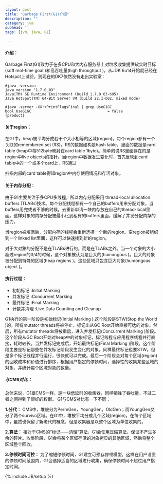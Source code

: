 ```yaml
---
layout: post
title: "Garbage First(G1)介绍"
description: ""
category: jvm
subhead: ''
tags: [jvm, java, G1]

---
```


#### 介绍：

Garbage First(G1)致力于在多CPU和大内存服务器上对垃圾收集提供软实时目标(soft real-time goal )和高吞吐量(high throughput )。从JDK 6u14开始就已经在Hotspot上试验，到现在的DK7依然没有走出实验室：
  
    #java -version  
    java version "1.7.0_03"  
    Java(TM) SE Runtime Environment (build 1.7.0_03-b05)  
    Java HotSpot(TM) 64-Bit Server VM (build 22.1-b02, mixed mode)  
  
    #java -server -XX:+PrintFlagsFinal | grep UseG1GC  
    bool UseG1GC                                   = false           {product}  
 
#### 关于region：

在G1中，heap被平均分成若干个大小相等的区域(region)。每个region都有一个关联的remembered set (RS)，RS的数据结构是hash table，里面的数据是card table (heap中每512byte映射在card table 1byte)。简单的说RS里面存在的是region中live objects的指针。当region中数据发生变化时，首先反映到card table中的一个或多个card上，RS通过

扫描内部的card table得知region中内存使用情况和存活对象。

#### 关于内存分配：

由于G1主要关注于多CPU多线程，所以内存分配采用 thread-local allocation buffers (TLABs)技术。每个分配线程都有一个自己的buffers用来分配对象，当buffers用完或者不够的时候，去重新申请一块内存放在自己的thread-local里面。这样对象的内存分配被最小化到私有的buffers里面，缓解了并发分配内存的压力。

当region被填满后，分配内存的线程会重新选择一个新的region。空region被组织到一个linked list里面，这样可以快速找到新的region。

对于大对象的分配不是在TLABs进行的，而是在TLABs之外。当一个对象的大小超过region的3/4的时候，这个对象被认为是巨大的(humongous )。巨大的对象被分配到特殊的区域(heap regions )。这些区域只包含巨大对象(humongous object )。

#### 执行过程：

* 初始标记 :Initial Marking
* 并发标记 :Concurrent Marking
* 最终标记 :Final Marking
* 计数并清理 :Live Data Counting and Cleanup

G1执行的第一阶段是初始标记(Initial Marking ),这个阶段是STW(Stop the World )的，所有mutator threads将被停止，标记出从GC Root开始直接可达的对象。然后，所有mutator threads将被重启，进入并发标记(Concurrent Marking )阶段。这个阶段从GC Root开始对heap中的对象标记，标记线程与应用程序线程并行直接，耗时较长。当并发标记完成后，开始最终标记(Final Marking )阶段。这个阶段主要是标记那些在并发标记阶段发生变化的对象。同样最终标记也要STW，但是多个标记线程并行运行，很快就可以完成。最后一个阶段会对每个区域(region)的回收成本和价值进行排序，根据用户指定的停顿时间，选择性的收集某些区域的对象，并统计每个区域对象的数量。

##### 与CMS对比：

总体来说，G1跟CMS一样，是一块低延时的收集器，同样牺牲了吞吐量，不过二者之间得到了很好的权衡。
G1与CMS对比有一下不同：

**1.分代：** CMS中，堆被分为PermGen，YoungGen，OldGen；而YoungGen又分了两个survivo区域。在G1中，堆被平均分成几个区域(region)，在每个区域中，虽然也保留了新老代的概念，但是收集器是以整个区域为单位收集的。

**2.算法：** 相对于CMS的“标记——清理”算法，G1会使用压缩算法，保证不产生多余的碎片。收集阶段，G1会将某个区域存活的对象拷贝的其他区域，然后将整个区域整个回收。

**3.停顿时间可控：** 为了缩短停顿时间，G1建立可预存停顿模型，这样在用户设置的停顿时间范围内，G1会选择适当的区域进行收集，确保停顿时间不超过用户指定时间。

{% include JB/setup %}